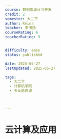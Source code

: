 ```yaml
---
course: 数据库设计与开发
credit: 2
semester: 大二下
author: Reina
teacher: 李博扬
courseRating: 6
teacherRating: 9


difficulty: easy
status: published

date: 2025-06-27
lastUpdated: 2025-06-27

tags: 
  - 大二下
  - 计算机学院
  - 专业选修课
  


---
```



# 云计算及应用

